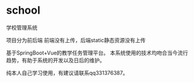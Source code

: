 # school
学校管理系统

项目分为前后端
前端没有上传，后端static静态资源没有上传

基于SpringBoot+Vue的教学任务管理平台。
本系统使用的技术均吻合当今流行趋势，有助于系统的开发以及日后的维护。 

纯本人自己学习使用，有建议请联系qq331376387。
